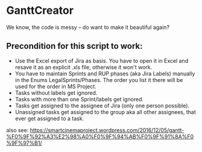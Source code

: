 # GanttCreator
We know, the code is messy – do want to make it beautiful again?

## Precondition for this script to work:
* Use the Excel export of Jira as basis. You have to open it in Excel and resave it as an explicit .xls file, otherwise it won't work.
* You have to maintain Sprints and RUP phases (aka Jira Labels) manually in the Enums LegalSprints/Phases. The order you list it there will be used for the order in MS Project.
* Tasks without labels get ignored.
* Tasks with more than one Sprint/labels get ignored.
* Tasks get assigned to the assignee of Jira (only one person possible).
* Unassigned tasks get assigned to the group aka all other assignees, that ever get assigned to a task.

also see: https://smartcinemaproject.wordpress.com/2016/12/05/gantt-%F0%9F%92%A3%E2%98%A0%F0%9F%94%AB%F0%9F%91%8A%F0%9F%97%B1/
